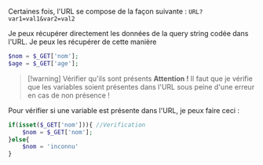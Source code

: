 Certaines fois, l'URL se compose de la façon suivante :
`URL?var1=val1&var2=val2`

Je peux récupérer directement les données de la query string codée dans l'URL. Je peux les récupérer de cette manière
```PHP
$nom = $_GET['nom'];
$age = $_GET['age'];
```

>[!warning] Vérifier qu'ils sont présents
>**Attention !** Il faut que je vérifie que les variables soient présentes dans l'URL sous peine d'une erreur en cas de non présence !


Pour vérifier si une variable est présente dans l'URL, je peux faire ceci :
```PHP
if(isset($_GET['nom'])){ //Verification
	$nom = $_GET['nom']; 
}else{
	$nom = 'inconnu'
}
```